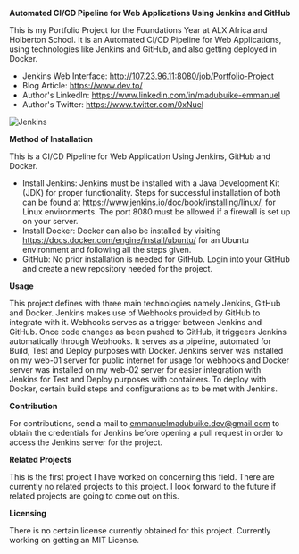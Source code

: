 <b>Automated CI/CD Pipeline for Web Applications Using Jenkins and GitHub</b>

This is my Portfolio Project for the Foundations Year at ALX Africa and Holberton School. It is an Automated CI/CD Pipeline for Web Applications, using technologies like Jenkins and GitHub, and also getting deployed in Docker.

* Jenkins Web Interface: <http://107.23.96.11:8080/job/Portfolio-Project>
* Blog Article: <https://www.dev.to/>
* Author's LinkedIn: <https://www.linkedin.com/in/madubuike-emmanuel>
* Author's Twitter: <https://www.twitter.com/0xNuel>

![Jenkins](https://lh3.googleusercontent.com/m6-Jjjeer_IaSfnEUx9iNMEyjX0a4brn8NGEOQldYuHG8wG_vPUTthLxwZIFRutMg41WAQ2y_jkCiHvwlZgFTKxrnAsUoDJSTZnVtzo-ls_iyHZaMadtZhA6Oqvvd3YRgFycAF5WhCUUeTmBmUeM4n2ApZZ8wDcBf9w2ahGRzUPb4uNv1wqO5SzTp7CDZhZVD-1PBvzZRln-7VS3J5eUzxihf4tM4p2XeJk0B0kgnyjiGEzKArG_r3Ra1MGI0j_EK6D6XLlzxosCaXcNkl751ZKApqtPo8PgsTP46yOW48pDbJqW8uH0IFjNEWWlVbDHmL5zhNACjr0oozDRB2pWPEBnfeEp1enFxtlI9LuPhdVNvxTXxu8EAEN1MC7CpkuEr5rAU7qbVSME_mYX7iuHHNbRGe3Sce9OVURCXe9Gpn4EqrQVUEtfx4PQeqv9JGTU2hk_qfAnRC_IOLcbOesKALN5W8-3fN9EcFwaXWDy416d5eZJJJzqZKf3vHAwhjdVopozg2R81h24Max3xjWXip6pPgx9j3Ski0usu8_2lnCwImdK2zNu1iO0R6H4YvgAZbqh-3XpHzXv8IbS56FqV017B1-5VY2Nnm_hwQs1i-rerRj1dP4t3eHTO_Cz0n1FzEW_4klDnNu3w4wqQZE3WF5PFsqk1dXKXF5tkVa-MdRO3vRMjFRigfGPC-odf8h21PgtjMEG8PJfIYS2H97Wut76_2EJ3XGd3CET7p7W3T0RriRPFhbjoCq1CmBogkx9N6DMimEyJAyet7RVrmxN_rW71D9DizplfDYQUhJsbnIqPtTLC7Fb7myQ_HnVhMkJ3iRqoYvryvxEfL24olbX2NviknG93IvD1pzJLZSs8Yz2nWrTu-tfysH6EtoZK2gz6pTBtsyGrrCJB776k14lib1U6zOOq_MdJGrHlT6VjJ5t=w1358-h656-s-no?authuser=0)

**Method of Installation**

This is a CI/CD Pipeline for Web Application Using Jenkins, GitHub and Docker.
* Install Jenkins: Jenkins must be installed with a Java Development Kit (JDK) for proper functionality. Steps for successful installation of both can be found at <https://www.jenkins.io/doc/book/installing/linux/>, for Linux environments. The port 8080 must be allowed if a firewall is set up on your server.
* Install Docker: Docker can also be installed by visiting <https://docs.docker.com/engine/install/ubuntu/> for an Ubuntu environment and following all the steps given.
* GitHub: No prior installation is needed for GitHub. Login into your GitHub and create a new repository needed for the project.

**Usage**

This project defines with three main technologies namely Jenkins, GitHub and Docker. Jenkins makes use of Webhooks provided by GitHub to integrate with it. Webhooks serves as a trigger between Jenkins and GitHub. Once code changes as been pushed to GitHub, it triggeers Jenkins automatically through Webhooks. It serves as a pipeline, automated for Build, Test and Deploy purposes with Docker. Jenkins server was installed on my web-01 server for public internet for usage for webhooks and Docker server was installed on my web-02 server for easier integration with Jenkins for Test and Deploy purposes with containers. To deploy with Docker, certain build steps and configurations as to be met with Jenkins.

**Contribution**

For contributions, send a mail to <emmanuelmadubuike.dev@gmail.com> to obtain the credentials for Jenkins before opening a pull request in order to access the Jenkins server for the project.

**Related Projects**

This is the first project I have worked on concerning this field. There are currently no related projects to this project. I look forward to the future if related projects are going to come out on this.

**Licensing**

There is no certain license currently obtained for this project. Currently working on getting an MIT License.
